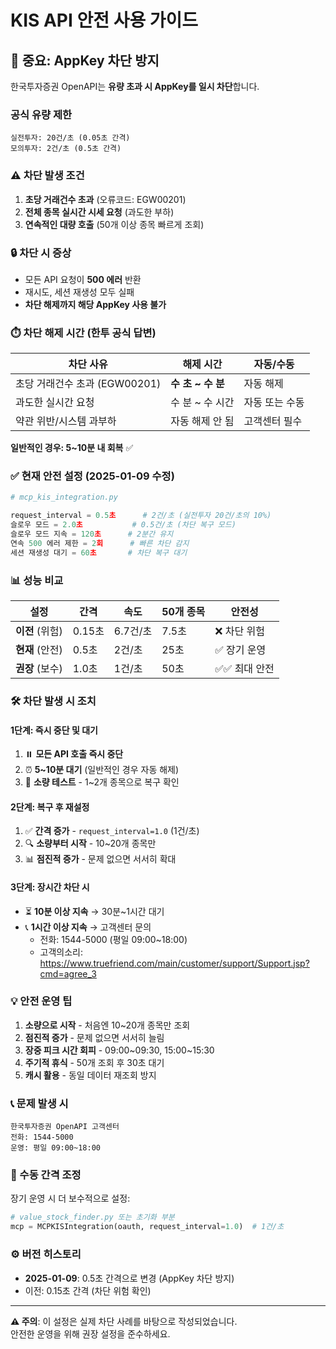 # KIS API 안전 사용 가이드

## 🚨 중요: AppKey 차단 방지

한국투자증권 OpenAPI는 **유량 초과 시 AppKey를 일시 차단**합니다.

### 공식 유량 제한

```
실전투자: 20건/초 (0.05초 간격)
모의투자: 2건/초 (0.5초 간격)
```

### ⚠️ 차단 발생 조건

1. **초당 거래건수 초과** (오류코드: EGW00201)
2. **전체 종목 실시간 시세 요청** (과도한 부하)
3. **연속적인 대량 호출** (50개 이상 종목 빠르게 조회)

### 🔒 차단 시 증상

- 모든 API 요청이 **500 에러** 반환
- 재시도, 세션 재생성 모두 실패
- **차단 해제까지 해당 AppKey 사용 불가**

### ⏱️ 차단 해제 시간 (한투 공식 답변)

| 차단 사유 | 해제 시간 | 자동/수동 |
|-----------|-----------|-----------|
| 초당 거래건수 초과 (EGW00201) | **수 초 ~ 수 분** | 자동 해제 |
| 과도한 실시간 요청 | 수 분 ~ 수 시간 | 자동 또는 수동 |
| 약관 위반/시스템 과부하 | 자동 해제 안 됨 | 고객센터 필수 |

**일반적인 경우: 5~10분 내 회복** ✅

### ✅ 현재 안전 설정 (2025-01-09 수정)

```python
# mcp_kis_integration.py

request_interval = 0.5초      # 2건/초 (실전투자 20건/초의 10%)
슬로우 모드 = 2.0초           # 0.5건/초 (차단 복구 모드)
슬로우 모드 지속 = 120초      # 2분간 유지
연속 500 에러 제한 = 2회      # 빠른 차단 감지
세션 재생성 대기 = 60초       # 차단 복구 대기
```

### 📊 성능 비교

| 설정 | 간격 | 속도 | 50개 종목 | 안전성 |
|------|------|------|-----------|--------|
| **이전** (위험) | 0.15초 | 6.7건/초 | 7.5초 | ❌ 차단 위험 |
| **현재** (안전) | 0.5초 | 2건/초 | 25초 | ✅ 장기 운영 |
| **권장** (보수) | 1.0초 | 1건/초 | 50초 | ✅✅ 최대 안전 |

### 🛠️ 차단 발생 시 조치

#### 1단계: 즉시 중단 및 대기
1. ⏸️ **모든 API 호출 즉시 중단**
2. ⏰ **5~10분 대기** (일반적인 경우 자동 해제)
3. 🧪 **소량 테스트** - 1~2개 종목으로 복구 확인

#### 2단계: 복구 후 재설정
1. ✅ **간격 증가** - `request_interval=1.0` (1건/초)
2. 🔍 **소량부터 시작** - 10~20개 종목만
3. 📊 **점진적 증가** - 문제 없으면 서서히 확대

#### 3단계: 장시간 차단 시
- ⏳ **10분 이상 지속** → 30분~1시간 대기
- 📞 **1시간 이상 지속** → 고객센터 문의
  - 전화: 1544-5000 (평일 09:00~18:00)
  - 고객의소리: https://www.truefriend.com/main/customer/support/Support.jsp?cmd=agree_3

### 💡 안전 운영 팁

1. **소량으로 시작** - 처음엔 10~20개 종목만 조회
2. **점진적 증가** - 문제 없으면 서서히 늘림
3. **장중 피크 시간 회피** - 09:00~09:30, 15:00~15:30
4. **주기적 휴식** - 50개 조회 후 30초 대기
5. **캐시 활용** - 동일 데이터 재조회 방지

### 📞 문제 발생 시

```
한국투자증권 OpenAPI 고객센터
전화: 1544-5000
운영: 평일 09:00~18:00
```

### 🔧 수동 간격 조정

장기 운영 시 더 보수적으로 설정:

```python
# value_stock_finder.py 또는 초기화 부분
mcp = MCPKISIntegration(oauth, request_interval=1.0)  # 1건/초
```

### ⚙️ 버전 히스토리

- **2025-01-09**: 0.5초 간격으로 변경 (AppKey 차단 방지)
- 이전: 0.15초 간격 (차단 위험 확인)

---

**⚠️ 주의**: 이 설정은 실제 차단 사례를 바탕으로 작성되었습니다.  
안전한 운영을 위해 권장 설정을 준수하세요.

